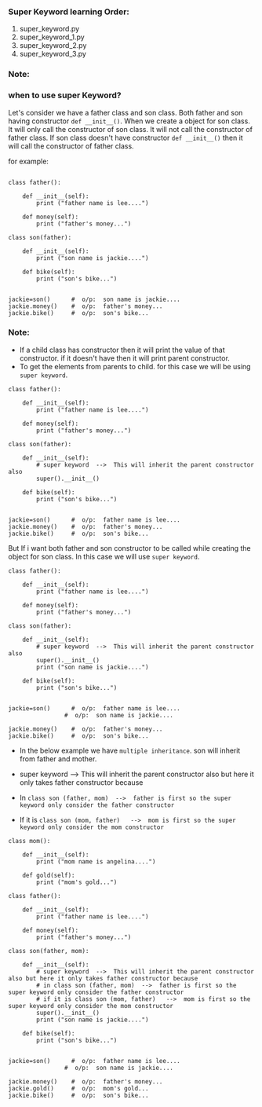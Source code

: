 ### Super Keyword learning Order:

1. super_keyword.py
2. super_keyword_1.py
3. super_keyword_2.py
4. super_keyword_3.py


### Note:

### when to use super Keyword?

Let's consider we have a father class and son class. Both father and son having constructor `def __init__()`. When we create a object for son class.
It will only call the constructor of son class. It will not call the constructor of father class.
If son class doesn't have constructor `def __init__()` then it will call the constructor of father class.

for example:

```

class father():

    def __init__(self):
        print ("father name is lee....")
    
    def money(self):
        print ("father's money...")

class son(father):

    def __init__(self):
        print ("son name is jackie....")
    
    def bike(self):
        print ("son's bike...")


jackie=son()      #  o/p:  son name is jackie....
jackie.money()    #  o/p:  father's money...
jackie.bike()     #  o/p:  son's bike...

```
### Note:

* If a child class has constructor then it will print the value of that constructor. if it doesn't have then it will print parent constructor.
* To get the elements from parents to child. for this case we will be using `super keyword`.

```
class father():

    def __init__(self):
        print ("father name is lee....")
    
    def money(self):
        print ("father's money...")

class son(father):

    def __init__(self):
        # super keyword  -->  This will inherit the parent constructor also
        super().__init__()
    
    def bike(self):
        print ("son's bike...")


jackie=son()      #  o/p:  father name is lee....
jackie.money()    #  o/p:  father's money...
jackie.bike()     #  o/p:  son's bike...

```

But If i want both father and son constructor to be called while creating the object for son class. In this case we will use `super keyword`.

```
class father():

    def __init__(self):
        print ("father name is lee....")
    
    def money(self):
        print ("father's money...")

class son(father):

    def __init__(self):
        # super keyword  -->  This will inherit the parent constructor also
        super().__init__()
        print ("son name is jackie....")
    
    def bike(self):
        print ("son's bike...")


jackie=son()      #  o/p:  father name is lee....
                #  o/p:  son name is jackie....

jackie.money()    #  o/p:  father's money...
jackie.bike()     #  o/p:  son's bike...

```

* In the below example we have `multiple inheritance`. son will inherit from father and mother. 

* super keyword  -->  This will inherit the parent constructor also but here it only takes father constructor because 

* In `class son (father, mom)  -->  father is first so the super keyword only consider the father constructor`

* If it is `class son (mom, father)   -->  mom is first so the super keyword only consider the mom constructor`

```
class mom():

    def __init__(self):
        print ("mom name is angelina....")
    
    def gold(self):
        print ("mom's gold...")

class father():

    def __init__(self):
        print ("father name is lee....")
    
    def money(self):
        print ("father's money...")

class son(father, mom):      

    def __init__(self):
        # super keyword  -->  This will inherit the parent constructor also but here it only takes father constructor because 
        # in class son (father, mom)  -->  father is first so the super keyword only consider the father constructor
        # if it is class son (mom, father)   -->  mom is first so the super keyword only consider the mom constructor
        super().__init__()
        print ("son name is jackie....")
    
    def bike(self):
        print ("son's bike...")


jackie=son()      #  o/p:  father name is lee....
                #  o/p:  son name is jackie....

jackie.money()    #  o/p:  father's money...
jackie.gold()     #  o/p:  mom's gold...
jackie.bike()     #  o/p:  son's bike...

```

